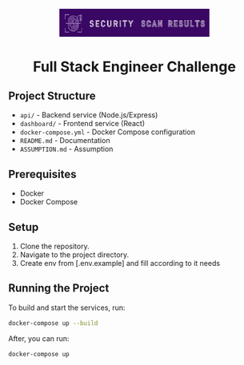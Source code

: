 <p align="center">
    <img src="./dashboard/src/assets/images/logo.jpg" width="300" alt="Logo" />
</p>
<h1 align="center">Full Stack Engineer Challenge</h1>

## Project Structure

- `api/` - Backend service (Node.js/Express)
- `dashboard/` - Frontend service (React)
- `docker-compose.yml` - Docker Compose configuration
- `README.md` - Documentation
- `ASSUMPTION.md` - Assumption

## Prerequisites

- Docker
- Docker Compose

## Setup

1. Clone the repository.
2. Navigate to the project directory.
3. Create env from [.env.example] and fill according to it needs

## Running the Project

To build and start the services, run:

```bash
docker-compose up --build
```

After, you can run:

```bash
docker-compose up
```
